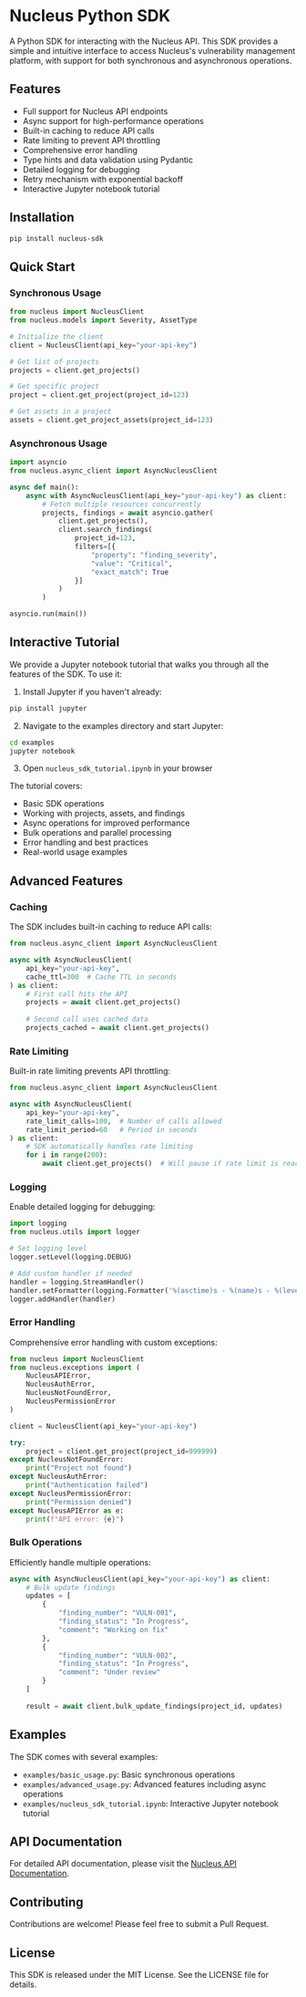 # Nucleus Python SDK

A Python SDK for interacting with the Nucleus API. This SDK provides a simple and intuitive interface to access Nucleus's vulnerability management platform, with support for both synchronous and asynchronous operations.

## Features

- Full support for Nucleus API endpoints
- Async support for high-performance operations
- Built-in caching to reduce API calls
- Rate limiting to prevent API throttling
- Comprehensive error handling
- Type hints and data validation using Pydantic
- Detailed logging for debugging
- Retry mechanism with exponential backoff
- Interactive Jupyter notebook tutorial

## Installation

```bash
pip install nucleus-sdk
```

## Quick Start

### Synchronous Usage

```python
from nucleus import NucleusClient
from nucleus.models import Severity, AssetType

# Initialize the client
client = NucleusClient(api_key="your-api-key")

# Get list of projects
projects = client.get_projects()

# Get specific project
project = client.get_project(project_id=123)

# Get assets in a project
assets = client.get_project_assets(project_id=123)
```

### Asynchronous Usage

```python
import asyncio
from nucleus.async_client import AsyncNucleusClient

async def main():
    async with AsyncNucleusClient(api_key="your-api-key") as client:
        # Fetch multiple resources concurrently
        projects, findings = await asyncio.gather(
            client.get_projects(),
            client.search_findings(
                project_id=123,
                filters=[{
                    "property": "finding_severity",
                    "value": "Critical",
                    "exact_match": True
                }]
            )
        )

asyncio.run(main())
```

## Interactive Tutorial

We provide a Jupyter notebook tutorial that walks you through all the features of the SDK. To use it:

1. Install Jupyter if you haven't already:
```bash
pip install jupyter
```

2. Navigate to the examples directory and start Jupyter:
```bash
cd examples
jupyter notebook
```

3. Open `nucleus_sdk_tutorial.ipynb` in your browser

The tutorial covers:
- Basic SDK operations
- Working with projects, assets, and findings
- Async operations for improved performance
- Bulk operations and parallel processing
- Error handling and best practices
- Real-world usage examples

## Advanced Features

### Caching

The SDK includes built-in caching to reduce API calls:

```python
from nucleus.async_client import AsyncNucleusClient

async with AsyncNucleusClient(
    api_key="your-api-key",
    cache_ttl=300  # Cache TTL in seconds
) as client:
    # First call hits the API
    projects = await client.get_projects()
    
    # Second call uses cached data
    projects_cached = await client.get_projects()
```

### Rate Limiting

Built-in rate limiting prevents API throttling:

```python
from nucleus.async_client import AsyncNucleusClient

async with AsyncNucleusClient(
    api_key="your-api-key",
    rate_limit_calls=100,  # Number of calls allowed
    rate_limit_period=60   # Period in seconds
) as client:
    # SDK automatically handles rate limiting
    for i in range(200):
        await client.get_projects()  # Will pause if rate limit is reached
```

### Logging

Enable detailed logging for debugging:

```python
import logging
from nucleus.utils import logger

# Set logging level
logger.setLevel(logging.DEBUG)

# Add custom handler if needed
handler = logging.StreamHandler()
handler.setFormatter(logging.Formatter('%(asctime)s - %(name)s - %(levelname)s - %(message)s'))
logger.addHandler(handler)
```

### Error Handling

Comprehensive error handling with custom exceptions:

```python
from nucleus import NucleusClient
from nucleus.exceptions import (
    NucleusAPIError,
    NucleusAuthError,
    NucleusNotFoundError,
    NucleusPermissionError
)

client = NucleusClient(api_key="your-api-key")

try:
    project = client.get_project(project_id=999999)
except NucleusNotFoundError:
    print("Project not found")
except NucleusAuthError:
    print("Authentication failed")
except NucleusPermissionError:
    print("Permission denied")
except NucleusAPIError as e:
    print(f"API error: {e}")
```

### Bulk Operations

Efficiently handle multiple operations:

```python
async with AsyncNucleusClient(api_key="your-api-key") as client:
    # Bulk update findings
    updates = [
        {
            "finding_number": "VULN-001",
            "finding_status": "In Progress",
            "comment": "Working on fix"
        },
        {
            "finding_number": "VULN-002",
            "finding_status": "In Progress",
            "comment": "Under review"
        }
    ]
    
    result = await client.bulk_update_findings(project_id, updates)
```

## Examples

The SDK comes with several examples:
- `examples/basic_usage.py`: Basic synchronous operations
- `examples/advanced_usage.py`: Advanced features including async operations
- `examples/nucleus_sdk_tutorial.ipynb`: Interactive Jupyter notebook tutorial

## API Documentation

For detailed API documentation, please visit the [Nucleus API Documentation](https://api-docs.nucleussec.com/nucleus/docs/).

## Contributing

Contributions are welcome! Please feel free to submit a Pull Request.

## License

This SDK is released under the MIT License. See the LICENSE file for details.
